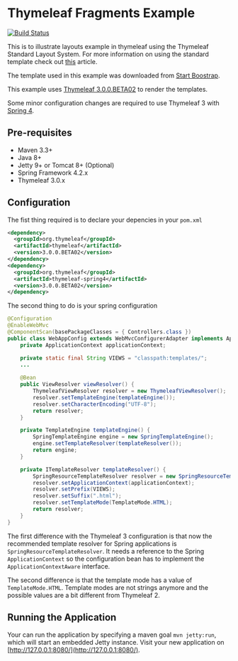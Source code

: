 # Thymeleaf Fragments Example
[![Build Status](https://travis-ci.org/jipaman/thymeleaf-fragments-example.svg?branch=master)](https://travis-ci.org/jipaman/thymeleaf-fragments-example)

This is to illustrate layouts example in thymeleaf using the Thymeleaf Standard Layout System. For more
information on using the standard template check out [this][layouts-blog] article.

The template used in this example was downloaded from [Start Boostrap][sb-admin 2].

This example uses [Thymeleaf 3.0.0.BETA02][Thymeleaf 3 announcement] to render the templates.

Some minor configuration changes are required to use Thymeleaf 3 with [Spring 4][Spring Framework].

## Pre-requisites
- Maven 3.3+
- Java 8+
- Jetty 9+ or Tomcat 8+ (Optional)
- Spring Framework 4.2.x
- Thymeleaf 3.0.x

## Configuration
The fist thing required is to declare your depencies in your `pom.xml`

```xml
<dependency>
  <groupId>org.thymeleaf</groupId>
  <artifactId>thymeleaf</artifactId>
  <version>3.0.0.BETA02</version>
</dependency>
<dependency>
  <groupId>org.thymeleaf</groupId>
  <artifactId>thymeleaf-spring4</artifactId>
  <version>3.0.0.BETA02</version>
</dependency>
```

The second thing to do is your spring configuration

```java
@Configuration
@EnableWebMvc
@ComponentScan(basePackageClasses = { Controllers.class })
public class WebAppConfig extends WebMvcConfigurerAdapter implements ApplicationContextAware {
	private ApplicationContext applicationContext;

	private static final String VIEWS = "classpath:templates/";
	...
	
	@Bean
	public ViewResolver viewResolver() {
		ThymeleafViewResolver resolver = new ThymeleafViewResolver();
		resolver.setTemplateEngine(templateEngine());
		resolver.setCharacterEncoding("UTF-8");
		return resolver;
	}

	private TemplateEngine templateEngine() {
		SpringTemplateEngine engine = new SpringTemplateEngine();
		engine.setTemplateResolver(templateResolver());
		return engine;
	}

	private ITemplateResolver templateResolver() {
		SpringResourceTemplateResolver resolver = new SpringResourceTemplateResolver();
		resolver.setApplicationContext(applicationContext);
		resolver.setPrefix(VIEWS);
		resolver.setSuffix(".html");
		resolver.setTemplateMode(TemplateMode.HTML);
		return resolver;
	}
}
```

The first difference with the Thymeleaf 3 configuration is that now the recommended template resolver for Spring applications is 
`SpringResourceTemplateResolver`. It needs a reference to the Spring `ApplicationContext` so the configuration bean has to implement 
the `ApplicationContextAware` interface.

The second difference is that the template mode has a value of `TemplateMode.HTML`. Template modes are not strings anymore and the 
possible values are a bit different from Thymeleaf 2.

## Running the Application
Your can run the application by specifying a maven goal `mvn jetty:run`, which will start an embedded Jetty instance.
Visit your new application on [http://127.0.0.1:8080/](http://127.0.0.1:8080/).



[layouts-blog]: http://www.thymeleaf.org/doc/articles/layouts.html
[sb-admin 2]: http://startbootstrap.com/template-overviews/sb-admin-2/
[Thymeleaf 3 announcement]: http://forum.thymeleaf.org/Thymeleaf-3-0-0-BETA02-just-published-td4029538.html
[Spring Framework]: http://projects.spring.io/spring-framework/
